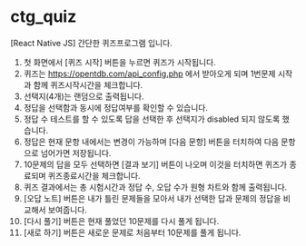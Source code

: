 # ctg_quiz

[React Native JS] 간단한 퀴즈프로그램 입니다.

1. 첫 화면에서 [퀴즈 시작] 버튼을 누르면 퀴즈가 시작됩니다.
2. 퀴즈는 https://opentdb.com/api_config.php 에서 받아오게 되며 1번문제 시작과 함께 퀴즈시작시간을 체크합니다.
3. 선택지(4개)는 랜덤으로 출력됩니다.
4. 정답을 선택함과 동시에 정답여부를 확인할 수 있습니다.
5. 정답 수 테스트를 할 수 있도록 답을 선택한 후 선택지가 disabled 되지 않도록 했습니다.
6. 정답은 현재 문항 내에서는 변경이 가능하며 [다음 문항] 버튼을 터치하여 다음 문항으로 넘어가면 저장됩니다.
7. 10문제의 답을 모두 선택하면 [결과 보기] 버튼이 나오며 이것을 터치하면 퀴즈가 종료되며 퀴즈종료시간을 체크합니다.
8. 퀴즈 결과에서는 총 시험시간과 정답 수, 오답 수가 원형 차트와 함께 출력됩니다.
9. [오답 노트] 버튼은 내가 틀린 문제들을 모아서 내가 선택한 답과 문제의 정답을 비교해서 보여줍니다.
10. [다시 풀기] 버튼은 현재 풀었던 10문제를 다시 풀게 됩니다.
11. [새로 하기] 버튼은 새로운 문제로 처음부터 10문제를 풀게 됩니다.
